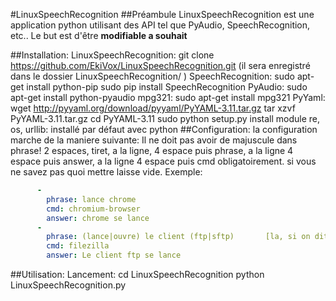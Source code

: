 #LinuxSpeechRecognition
##Préambule
LinuxSpeechRecognition est une application python utilisant des API tel que PyAudio, SpeechRecognition, etc..
Le but est d'être __modifiable a souhait__

##Installation:
    LinuxSpeechRecognition:
        git clone https://github.com/EkiVox/LinuxSpeechRecognition.git 
        (il sera enregistré dans le dossier LinuxSpeechRecognition/ )
    SpeechRecognition:
        sudo apt-get install python-pip
        sudo pip install SpeechRecognition
    PyAudio:
        sudo apt-get install python-pyaudio
    mpg321:
        sudo apt-get install mpg321
    PyYaml:
        wget http://pyyaml.org/download/pyyaml/PyYAML-3.11.tar.gz
        tar xzvf PyYAML-3.11.tar.gz
        cd PyYAML-3.11
        sudo python setup.py install
    module re, os, urllib:
        installé par défaut avec python
##Configuration:
    la configuration marche de la maniere suivante:
    Il ne doit pas avoir de majuscule dans phrase!
    2 espaces, tiret, a la ligne, 4 espace puis phrase, a la ligne 4 espace puis answer, 
    a la ligne 4 espace puis cmd obligatoirement. 
    si vous ne savez pas quoi mettre laisse vide. Exemple:
```yaml
      -
        phrase: lance chrome
        cmd: chromium-browser
        answer: chrome se lance
      -
        phrase: (lance|ouvre) le client (ftp|sftp)       [la, si on dit lance ou ouvre ca revient au même, pareil pour ftp ou sftp. c'est grace au "()" et "|"]
        cmd: filezilla
        answer: Le client ftp se lance
```
    
        

##Utilisation:
    Lancement:
        cd LinuxSpeechRecognition
        python LinuxSpeechRecognition.py
